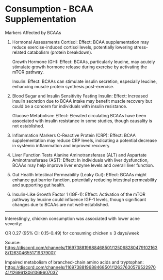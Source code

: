 # Consumption - BCAA Supplementation

Markers Affected by BCAAs
1. Hormonal Assessments
    Cortisol:
        Effect: BCAA supplementation may reduce exercise-induced cortisol levels, potentially lowering stress-related catabolism (protein breakdown).

    Growth Hormone (GH):
        Effect: BCAAs, particularly leucine, may acutely stimulate growth hormone release during exercise by activating the mTOR pathway.

    Insulin:
        Effect: BCAAs can stimulate insulin secretion, especially leucine, enhancing muscle protein synthesis post-exercise.

2. Blood Sugar and Insulin Sensitivity
    Fasting Insulin:
        Effect: Increased insulin secretion due to BCAA intake may benefit muscle recovery but could be a concern for individuals with insulin resistance.

    Glucose Metabolism:
        Effect: Elevated circulating BCAAs have been associated with insulin resistance in some studies, though causality is not established.

3. Inflammation Markers
    C-Reactive Protein (CRP):
        Effect: BCAA supplementation may reduce CRP levels, indicating a potential decrease in systemic inflammation and improved recovery.

4. Liver Function Tests
    Alanine Aminotransferase (ALT) and Aspartate Aminotransferase (AST):
        Effect: In individuals with liver dysfunction, BCAAs may help improve liver enzyme levels and overall liver function.

5. Gut Health
    Intestinal Permeability (Leaky Gut):
        Effect: BCAAs might enhance gut barrier function, potentially reducing intestinal permeability and supporting gut health.

6. Insulin-Like Growth Factor 1 (IGF-1):
    Effect: Activation of the mTOR pathway by leucine could influence IGF-1 levels, though significant changes due to BCAAs are not well-established.

---

Interestingly, chicken consumption was associated with lower acne severity: 

OR 0.27 (95% CI: 0.15–0.49) for consuming chicken ≥ 3 days/week

Source: https://discord.com/channels/1169738819688468501/1250682804791021638/1263046551719379007

Impaired metabolism of branched-chain amino acids and tryptophan:
https://discord.com/channels/1169738819688468501/1263763057952297041/1269613061069607037
